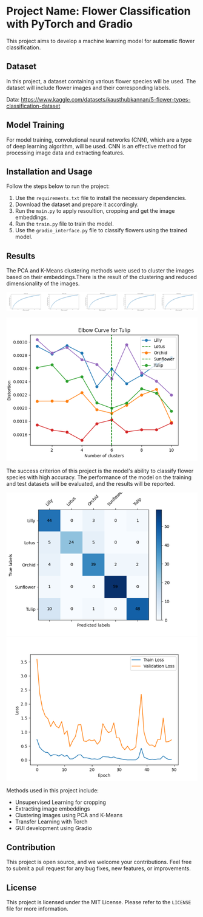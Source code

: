 # Project Name: Flower Classification with PyTorch and Gradio

This project aims to develop a machine learning model for automatic flower classification.

## Dataset

In this project, a dataset containing various flower species will be used. The dataset will include flower images and their corresponding labels.

Data: https://www.kaggle.com/datasets/kausthubkannan/5-flower-types-classification-dataset

## Model Training

For model training, convolutional neural networks (CNN), which are a type of deep learning algorithm, will be used. CNN is an effective method for processing image data and extracting features.
## Installation and Usage

Follow the steps below to run the project:

1. Use the `requirements.txt` file to install the necessary dependencies.
2. Download the dataset and prepare it accordingly.
3. Run the `main.py` to apply resoultion, cropping and get the image embeddings.
4. Run the `train.py` file to train the model.
5. Use the `gradio_interface.py` file to classify flowers using the trained model.

## Results

The PCA and K-Means clustering methods were used to cluster the images based on their embeddings.There is the result of the clustering and reduced dimensionality of the images.

![alt text](Tulip-imageonline.co-merged.png)


![alt text](image-2.png)

The success criterion of this project is the model's ability to classify flower species with high accuracy. The performance of the model on the training and test datasets will be evaluated, and the results will be reported.

![alt text](image.png)
![alt text](image-1.png)

Methods used in this project include:

- Unsupervised Learning for cropping
- Extracting image embeddings
- Clustering images using PCA and K-Means
- Transfer Learning with Torch
- GUI development using Gradio


## Contribution

This project is open source, and we welcome your contributions. Feel free to submit a pull request for any bug fixes, new features, or improvements.

## License

This project is licensed under the MIT License. Please refer to the `LICENSE` file for more information.



